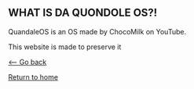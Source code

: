 ## WHAT IS DA QUONDOLE OS?!

QuandaleOS is an OS made by ChocoMilk on YouTube.

This website is made to preserve it 

<a href="/quandaleos"><-- Go back
                         
<a href="/">Return to home
